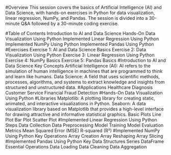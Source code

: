 #Overview
This session covers the basics of Artificial Intelligence (AI) and Data Science, with hands-on exercises in Python for data visualization, linear regression, NumPy, and Pandas. The session is divided into a 30-minute Q&A followed by a 30-minute coding exercise.

#Table of Contents
Introduction to AI and Data Science
Hands-On Data Visualization Using Python
Implemented Linear Regression Using Python
Implemented NumPy Using Python
Implemented Pandas Using Python
#Exercises
Exercise 1: AI and Data Science Basics
Exercise 2: Data Visualization Using Python
Exercise 3: Linear Regression Using Python
Exercise 4: NumPy Basics
Exercise 5: Pandas Basics
#Introduction to AI and Data Science
Key Concepts
Artificial Intelligence (AI): AI refers to the simulation of human intelligence in machines that are programmed to think and learn like humans.
Data Science: A field that uses scientific methods, processes, algorithms, and systems to extract knowledge and insights from structured and unstructured data.
#Applications
Healthcare Diagnosis
Customer Service
Financial Fraud Detection
#Hands-On Data Visualization Using Python
#Libraries
Matplotlib: A plotting library for creating static, animated, and interactive visualizations in Python.
Seaborn: A data visualization library based on Matplotlib that provides a high-level interface for drawing attractive and informative statistical graphics.
Basic Plots
Line Plot
Bar Plot
Scatter Plot
#Implemented Linear Regression Using Python
Steps
Data Collection
Data Preprocessing
Model Training
Model Evaluation
Metrics
Mean Squared Error (MSE)
R-squared (R²)
#Implemented NumPy Using Python
Key Operations
Array Creation
Array Reshaping
Array Slicing
#Implemented Pandas Using Python
Key Data Structures
Series
DataFrame
Essential Operations
Data Loading
Data Cleaning
Data Aggregation
